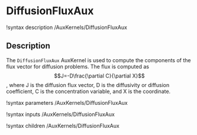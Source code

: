 # DiffusionFluxAux

!syntax description /AuxKernels/DiffusionFluxAux

## Description

The `DiffusionFluxAux` AuxKernel is used to compute the components of the flux vector for diffusion problems. The flux is computed as $$J=-D\frac{\partial C}{\partial X}$$, where J is the diffusion flux vector, D is the diffusivity or diffusion coefficient, C is the concentration variable, and X is the coordinate.

!syntax parameters /AuxKernels/DiffusionFluxAux

!syntax inputs /AuxKernels/DiffusionFluxAux

!syntax children /AuxKernels/DiffusionFluxAux
